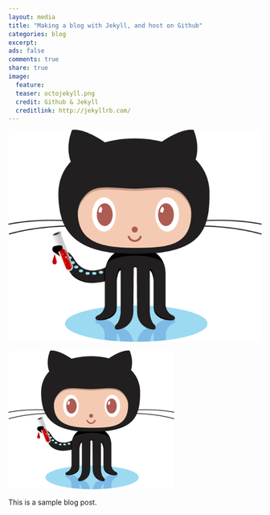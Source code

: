 ```yaml
---
layout: media
title: "Making a blog with Jekyll, and host on Github"
categories: blog
excerpt:
ads: false
comments: true
share: true
image:
  feature: 
  teaser: octojekyll.png
  credit: Github & Jekyll
  creditlink: http://jekyllrb.com/
---
```


![octojekyll](/images/octojekyll.png)

<img class="alignnone size-full wp-image-58" src="/images/octojekyll.png" width="330" height="276" />

This is a sample blog post.
